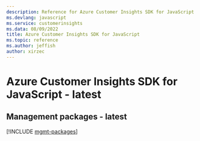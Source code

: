 ```yaml
---
description: Reference for Azure Customer Insights SDK for JavaScript
ms.devlang: javascript
ms.service: customerinsights
ms.data: 08/09/2022
title: Azure Customer Insights SDK for JavaScript
ms.topic: reference
ms.author: jeffish
author: xirzec
---
```

# Azure Customer Insights SDK for JavaScript - latest

## Management packages - latest
[!INCLUDE [mgmt-packages](customer-insights-mgmt-index.md)]